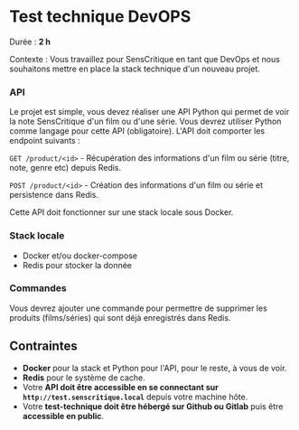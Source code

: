 # **Test technique DevOPS**

Durée : **2 h** 

Contexte : Vous travaillez pour SensCritique en tant que DevOps et nous souhaitons mettre en place la stack technique d'un nouveau projet.

### **API**

Le projet est simple, vous devez réaliser une API Python qui permet de voir la note SensCritique d'un film ou d'une série. Vous devrez utiliser Python comme langage pour cette API (obligatoire). L'API doit comporter les endpoint suivants :

 `GET /product/<id>` - Récupération des informations d'un film ou série (titre, note, genre etc) depuis Redis. 

`POST /product/<id>` - Création des informations d'un film ou série et persistence dans Redis.

Cette API doit fonctionner sur une stack locale sous Docker.

### **Stack locale**

- Docker et/ou docker-compose
- Redis pour stocker la donnée

### **Commandes**

Vous devrez ajouter une commande pour permettre de supprimer les produits (films/séries) qui sont déjà enregistrés dans Redis.

## **Contraintes**

- **Docker** pour la stack et Python pour l'API, pour le reste, à vous de voir.
- **Redis** pour le système de cache.
- Votre **API doit être accessible en se connectant sur `http://test.senscritique.local`** depuis votre machine hôte.
- Votre **test-technique doit être hébergé sur Github ou Gitlab** puis être **accessible en public**.
